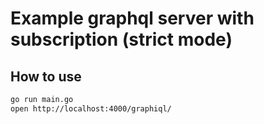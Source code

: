 
# Example graphql server with subscription (strict mode)

## How to use

```bash
go run main.go
open http://localhost:4000/graphiql/
```
